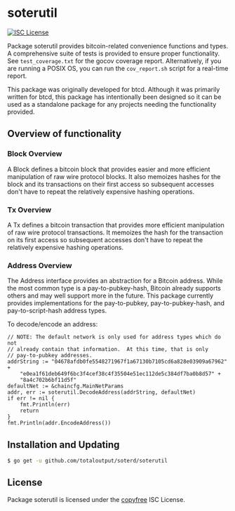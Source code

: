 soterutil
=======

[![ISC License](http://img.shields.io/badge/license-ISC-blue.svg)](http://copyfree.org)

Package soterutil provides bitcoin-related convenience functions and types.
A comprehensive suite of tests is provided to ensure proper functionality.  See
`test_coverage.txt` for the gocov coverage report.  Alternatively, if you are
running a POSIX OS, you can run the `cov_report.sh` script for a real-time
report.

This package was originally developed for btcd. Although it was primarily written for 
btcd, this package has intentionally been designed so it can be used as a standalone 
package for any projects needing the functionality provided.

## Overview of functionality

### Block Overview

A Block defines a bitcoin block that provides easier and more efficient
manipulation of raw wire protocol blocks.  It also memoizes hashes for the
block and its transactions on their first access so subsequent accesses don't
have to repeat the relatively expensive hashing operations.

### Tx Overview

A Tx defines a bitcoin transaction that provides more efficient manipulation of
raw wire protocol transactions.  It memoizes the hash for the transaction on its
first access so subsequent accesses don't have to repeat the relatively
expensive hashing operations.

### Address Overview

The Address interface provides an abstraction for a Bitcoin address.  While the
most common type is a pay-to-pubkey-hash, Bitcoin already supports others and
may well support more in the future.  This package currently provides
implementations for the pay-to-pubkey, pay-to-pubkey-hash, and
pay-to-script-hash address types.

To decode/encode an address:

	// NOTE: The default network is only used for address types which do not
	// already contain that information.  At this time, that is only
	// pay-to-pubkey addresses.
	addrString := "04678afdb0fe5548271967f1a67130b7105cd6a828e03909a67962" +
		"e0ea1f61deb649f6bc3f4cef38c4f35504e51ec112de5c384df7ba0b8d57" +
		"8a4c702b6bf11d5f"
	defaultNet := &chaincfg.MainNetParams
	addr, err := soterutil.DecodeAddress(addrString, defaultNet)
	if err != nil {
		fmt.Println(err)
		return
	}
	fmt.Println(addr.EncodeAddress())

## Installation and Updating

```bash
$ go get -u github.com/totaloutput/soterd/soterutil
```

## License

Package soterutil is licensed under the [copyfree](http://copyfree.org) ISC
License.
